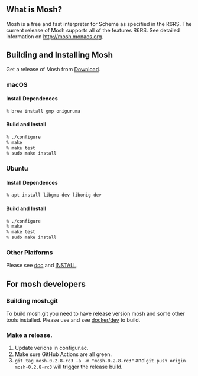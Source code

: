 ## What is Mosh?
Mosh is a free and fast interpreter for Scheme as specified in the R6RS.
The current release of Mosh supports all of the features R6RS.
See detailed information on http://mosh.monaos.org.

## Building and Installing Mosh
Get a release of Mosh from [Download](https://github.com/higepon/mosh/releases).

### macOS
#### Install Dependences
```sh
% brew install gmp oniguruma
```

#### Build and Install
```sh
% ./configure
% make
% make test
% sudo make install
```

### Ubuntu

#### Install Dependences
```sh
% apt install libgmp-dev libonig-dev
```

#### Build and Install
```sh
% ./configure
% make
% make test
% sudo make install
```

### Other Platforms
Please see [doc](https://github.com/higepon/mosh/tree/master/doc) and [INSTALL](https://github.com/higepon/mosh/blob/master/INSTALL).

## For mosh developers
### Building mosh.git
To build mosh.git you need to have release version mosh and some other tools installed. Please use and see [docker/dev](https://github.com/higepon/mosh/tree/master/docker/) to build.

### Make a release.
1. Update verions in configur.ac.
1. Make sure GitHub Actions are all green.
1. ```git tag mosh-0.2.8-rc3 -a -m "mosh-0.2.8-rc3"``` and ```git push origin mosh-0.2.8-rc3``` will trigger the release build.

